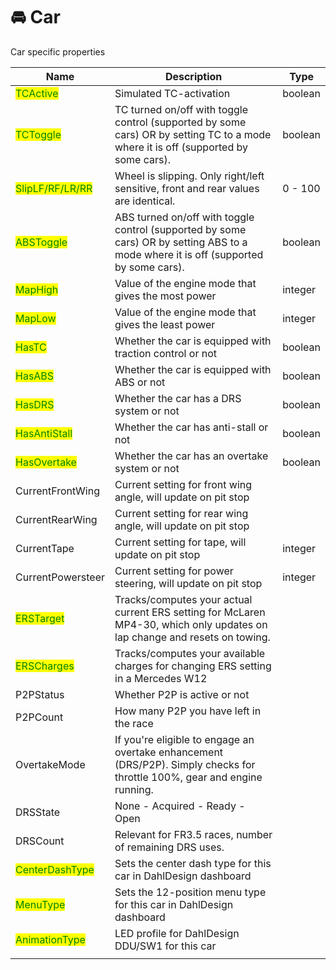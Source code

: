 # 🚘 Car

Car specific properties

<table data-view="cards"><thead><tr><th>Name</th><th>Description</th><th>Type</th></tr></thead><tbody><tr><td><mark style="color:green;">TCActive</mark></td><td>Simulated TC-activation</td><td>boolean</td></tr><tr><td><mark style="color:green;">TCToggle</mark></td><td>TC turned on/off with toggle control (supported by some cars) OR by setting TC to a mode where it is off (supported by some cars).</td><td>boolean</td></tr><tr><td><mark style="color:green;">SlipLF/RF/LR/RR</mark></td><td>Wheel is slipping. Only right/left sensitive, front and rear values are identical.</td><td>0 - 100</td></tr><tr><td><mark style="color:green;">ABSToggle</mark></td><td>ABS turned on/off with toggle control (supported by some cars) OR by setting ABS to a mode where it is off (supported by some cars).</td><td>boolean</td></tr><tr><td><mark style="color:green;">MapHigh</mark></td><td>Value of the engine mode that gives the most power</td><td>integer</td></tr><tr><td><mark style="color:green;">MapLow</mark></td><td>Value of the engine mode that gives the least power</td><td>integer</td></tr><tr><td><mark style="color:green;">HasTC</mark></td><td>Whether the car is equipped with traction control or not</td><td>boolean</td></tr><tr><td><mark style="color:green;">HasABS</mark></td><td>Whether the car is equipped with ABS or not</td><td>boolean</td></tr><tr><td><mark style="color:green;">HasDRS</mark></td><td>Whether the car has a DRS system or not</td><td>boolean</td></tr><tr><td><mark style="color:green;">HasAntiStall</mark></td><td>Whether the car has anti-stall or not</td><td>boolean</td></tr><tr><td><mark style="color:green;">HasOvertake</mark></td><td>Whether the car has an overtake system or not</td><td>boolean</td></tr><tr><td>CurrentFrontWing</td><td>Current setting for front wing angle, will update on pit stop</td><td></td></tr><tr><td>CurrentRearWing</td><td>Current setting for rear wing angle, will update on pit stop</td><td></td></tr><tr><td>CurrentTape</td><td>Current setting for tape, will update on pit stop</td><td>integer</td></tr><tr><td>CurrentPowersteer</td><td>Current setting for power steering, will update on pit stop</td><td>integer</td></tr><tr><td><mark style="color:green;">ERSTarget</mark></td><td>Tracks/computes your actual current ERS setting for McLaren MP4-30, which only updates on lap change and resets on towing.</td><td></td></tr><tr><td><mark style="color:green;">ERSCharges</mark></td><td>Tracks/computes your available charges for changing ERS setting in a Mercedes W12</td><td></td></tr><tr><td>P2PStatus</td><td>Whether P2P is active or not</td><td></td></tr><tr><td>P2PCount</td><td>How many P2P you have left in the race</td><td></td></tr><tr><td>OvertakeMode</td><td>If you're eligible to engage an overtake enhancement (DRS/P2P). Simply checks for throttle 100%, gear and engine running.</td><td></td></tr><tr><td>DRSState</td><td>None - Acquired - Ready - Open</td><td></td></tr><tr><td>DRSCount</td><td>Relevant for FR3.5 races, number of remaining DRS uses.</td><td></td></tr><tr><td><mark style="color:green;">CenterDashType</mark></td><td>Sets the center dash type for this car in DahlDesign dashboard</td><td></td></tr><tr><td><mark style="color:green;">MenuType</mark></td><td>Sets the 12-position menu type for this car in DahlDesign dashboard</td><td></td></tr><tr><td><mark style="color:green;">AnimationType</mark></td><td>LED profile for DahlDesign DDU/SW1 for this car</td><td></td></tr><tr><td></td><td></td><td></td></tr></tbody></table>
